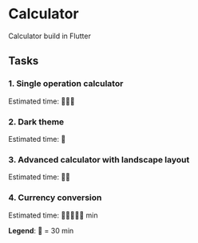 # Calculator
Calculator build in Flutter

## Tasks
### 1. Single operation calculator
Estimated time: 🍺🍺🍺
### 2. Dark theme
Estimated time: 🍺
### 3. Advanced calculator with landscape layout
Estimated time: 🍺🍺
### 4. Currency conversion
Estimated time: 🍺🍺🍺🍺🍺 min

**Legend**: 🍺 = 30 min
